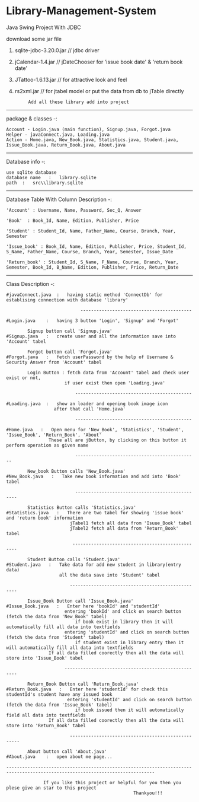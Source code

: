 # Library-Management-System
Java Swing Project With JDBC

download some jar file
1. sqlite-jdbc-3.20.0.jar   // jdbc driver  
2. jCalendar-1.4.jar        // jDateChooser for 'issue book date' & 'return book date'
3. JTattoo-1.6.13.jar       // for attractive look and feel
4. rs2xml.jar               // for jtabel model or put the data from db to jTable directly

            Add all these library add into project
----------------------------------------------------------------------------------------------------------------------
    
package & classes -:

    Account - Login.java (main function), Signup.java, Forgot.java
    Helper - javaConnect.java, Loading.java
    Action - Home.java, New_Book.java, Statistics.java, Student.java, Issue_Book.java, Return_Book.java, About.java     
-----------------------------------------------------------------------------------------------------------------------

Database info -:

    use sqlite database
    database name   :   library.sqlite
    path  :   src\\library.sqlite
----------------------------------------------------------------------------------------------------------------------

Database Table With Column Description -:

    'Account' : Username, Name, Password, Sec_Q, Answer
    
    'Book'  : Book_Id, Name, Edition, Publisher, Price
    
    'Student' : Student_Id, Name, Father_Name, Course, Branch, Year, Semester
    
    'Issue_book' : Book_Id, Name, Edition, Publisher, Price, Student_Id, S_Name, Father_Name, Course, Branch, Year, Semester, Issue_Date
    
    'Return_book' : Student_Id, S_Name, F_Name, Course, Branch, Year, Semester, Book_Id, B_Name, Edition, Publisher, Price, Return_Date
---------------------------------------------------------------------------------------------------------------------------------------

Class Description -:

    #javaConnect.java  :   having static method 'ConnectDb' for establising connection with database 'library'
    
                                ------------------------------------------
    
    #Login.java    :   having 3 button 'Login', 'Signup' and 'Forgot'
    
            Signup button call 'Signup.java'
    #Signup.java   :   create user and all the information save into 'Account' tabel
    
            Forgot button call 'Forgot.java'
    #Forgot.java   :   fetch userPassword by the help of Username & Security Answer from 'Account' tabel
    
            Login Button : fetch data from 'Account' tabel and check user exist or not, 
                          if user exist then open 'Loading.java'
                          
                              --------------------------------------------
    
    #Loading.java  :   show an loader and opening book image icon
                      after that call 'Home.java'
                      
                              --------------------------------------------
                      
    #Home.java   :   Open menu for 'New_Book', 'Statistics', 'Student', 'Issue_Book', 'Return_Book', 'About'
                    These all are jButton, by clicking on this button it perform operation as given name
                    
                              ----------------------------------------------
                    
            New_book Button calls 'New_Book.java'
    #New_Book.java   :   Take new book information and add into 'Book' tabel
    
                              ------------------------------------------------
    
            Statistics Button calls 'Statistics.java'
    #Statistics.java   :   There are two tabel for showing 'issue book' and 'return book' information
                            jTabel1 fetch all data from 'Isuue_Book' tabel
                            jTabel2 fetch all data from 'Return_Book' tabel
                            
                             -------------------------------------------------
                            
            Student Button calls 'Student.java'
    #Student.java   :   Take data for add new student in library(entry data)
                        all the data save into 'Student' tabel
                 
                            --------------------------------------------------
                    
            Issue_Book Button call 'Issue_Book.java'
    #Issue_Book.java   :   Enter here 'bookId' and 'studentId'
                          entering 'bookId' and click on search button  (fetch the data from 'New_Book' tabel)
                              if book exist in library then it will automatically fill all data into textfields
                          entering 'studentId' and click on search button (fetch the data from 'Student' tabel)
                              if student exist in library entry then it will automatically fill all data into textfields
                    If all data filled coorectly then all the data will store into 'Issue_Book' tabel
                        
                          ----------------------------------------------------         
                        
            Return_Book Button call 'Return_Book.java'
    #Return_Book.java   :   Enter here 'studentId' for check this studentId's student have any issued book 
                           entering 'studentId' and click on search button  (fetch the data from 'Issue_Book' tabel)
                              if book issued then it will automatically field all data into textfields
                    If all data filled coorectly then all the data will store into 'Return_Book' tabel
                    
                            ---------------------------------------------------    
                    
            About button call 'About.java'
    #About.java    :   open about me page...
    
    ------------------------------------------------------------------------------------------------------------------------------
    
                  If you like this project or helpful for you then you plese give an star to this project
                                                    Thankyou!!!
